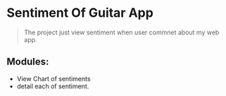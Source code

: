 # Sentiment Of Guitar App

> The project just view sentiment when user commnet about my web app.

## Modules:
 - View Chart of sentiments
 - detail each of sentiment.

